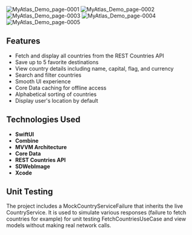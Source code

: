 ![MyAtlas_Demo_page-0001](https://github.com/user-attachments/assets/de7a1c01-ce2f-459b-a8f2-dfd6ee516ec2)
![MyAtlas_Demo_page-0002](https://github.com/user-attachments/assets/4403f960-234b-4e73-a53e-6bb69fe72a0b)
![MyAtlas_Demo_page-0003](https://github.com/user-attachments/assets/cd240421-a8d8-4acd-9384-2cc2308b4a08)
![MyAtlas_Demo_page-0004](https://github.com/user-attachments/assets/a52c55d0-b78f-4ed3-8583-7a52725a9052)
![MyAtlas_Demo_page-0005](https://github.com/user-attachments/assets/c85a6b33-c084-4c66-8bc7-80f0403a11b5)


## Features

- Fetch and display all countries from the REST Countries API
- Save up to 5 favorite destinations
- View country details including name, capital, flag, and currency
- Search and filter countries
- Smooth UI experience
- Core Data caching for offline access
- Alphabetical sorting of countries
- Display user's location by default

## Technologies Used

- **SwiftUI** 
- **Combine** 
- **MVVM Architecture** 
- **Core Data** 
- **REST Countries API** 
- **SDWebImage** 
- **Xcode** 

## Unit Testing

The project includes a MockCountryServiceFailure that inherits the live CountryService. It is used to simulate various responses (failure to fetch countries for example) for unit testing FetchCountriesUseCase and view models without making real network calls.
